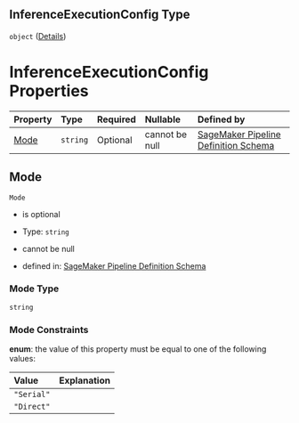 ## InferenceExecutionConfig Type

`object` ([Details](pipeline-definition-definitions-createmodelstep-properties-arguments-properties-inferenceexecutionconfig.md))

# InferenceExecutionConfig Properties

| Property      | Type     | Required | Nullable       | Defined by                                                                                                                                                                                                                                                                                                                                                                    |
| :------------ | :------- | :------- | :------------- | :---------------------------------------------------------------------------------------------------------------------------------------------------------------------------------------------------------------------------------------------------------------------------------------------------------------------------------------------------------------------------- |
| [Mode](#mode) | `string` | Optional | cannot be null | [SageMaker Pipeline Definition Schema](pipeline-definition-definitions-createmodelstep-properties-arguments-properties-inferenceexecutionconfig-properties-mode.md "https://github.com/jerrypeng7773/sagemaker-model-building-pipeline-definition-JSON-schema/schema/#/definitions/CreateModelStep/properties/Arguments/properties/InferenceExecutionConfig/properties/Mode") |

## Mode



`Mode`

*   is optional

*   Type: `string`

*   cannot be null

*   defined in: [SageMaker Pipeline Definition Schema](pipeline-definition-definitions-createmodelstep-properties-arguments-properties-inferenceexecutionconfig-properties-mode.md "https://github.com/jerrypeng7773/sagemaker-model-building-pipeline-definition-JSON-schema/schema/#/definitions/CreateModelStep/properties/Arguments/properties/InferenceExecutionConfig/properties/Mode")

### Mode Type

`string`

### Mode Constraints

**enum**: the value of this property must be equal to one of the following values:

| Value      | Explanation |
| :--------- | :---------- |
| `"Serial"` |             |
| `"Direct"` |             |
